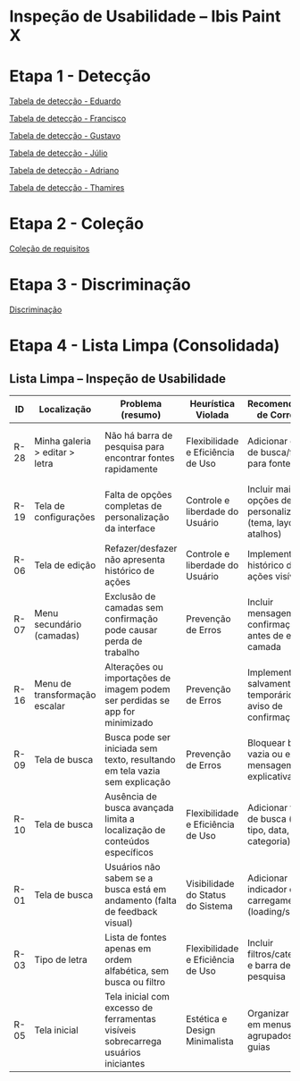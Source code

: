 # Inspeção de Usabilidade – Ibis Paint X


# Etapa 1 - Detecção
[Tabela de detecção - Eduardo](https://www.notion.so/27ae5c8c17aa81e0a52ace9f19c996c4?v=27ae5c8c17aa81fab37f000cf6418136&source=copy_link)

[Tabela de detecção - Francisco](https://www.notion.so/278e5c8c17aa81f59636f43d99b30d54?v=278e5c8c17aa8137a0ee000ccb3b2a92&source=copy_link)

[Tabela de detecção - Gustavo](https://www.notion.so/25db90d9fcb980fab35df19c5e51549a?v=25db90d9fcb980449d45000c6de61f7a&source=copy_link)

[Tabela de detecção - Júlio](https://www.notion.so/27b6b4a8653980d1a7b1de556aa90973?v=27b6b4a8653980169d88000c9babcff6&source=copy_link)

[Tabela de detecção - Adriano](https://www.notion.so/27de5c8c17aa81bc8d0bc7b5cce1d8e7?v=27de5c8c17aa818c9942000c80258ec8&source=copy_link)

[Tabela de detecção - Thamires](https://www.notion.so/27ce5c8c17aa803cbb0ac26785c41380?v=27ce5c8c17aa8095bbbf000cd009dc7d&source=copy_link)

# Etapa 2 - Coleção
[Coleção de requisitos](https://www.notion.so/27be5c8c17aa80ce8221c2fbbc98f32b?v=27be5c8c17aa800fa677000c93ead6f1&source=copy_link)

# Etapa 3 - Discriminação
[Discriminação](https://www.notion.so/27de5c8c17aa80c98f59ef967bbf3678?v=27de5c8c17aa8182ab2a000ca9d3fbf4&source=copy_link)

# Etapa 4 - Lista Limpa (Consolidada)

## Lista Limpa – Inspeção de Usabilidade

| ID   | Localização                     | Problema (resumo)                                                                 | Heurística Violada                      | Recomendações de Correção                                             | Benefício Esperado                                       |
|------|---------------------------------|-----------------------------------------------------------------------------------|------------------------------------------|------------------------------------------------------------------------|----------------------------------------------------------|
| R-28 | Minha galeria > editar > letra  | Não há barra de pesquisa para encontrar fontes rapidamente                        | Flexibilidade e Eficiência de Uso        | Adicionar campo de busca/filtro para fontes                           | Facilita a localização rápida e melhora a eficiência     |
| R-19 | Tela de configurações           | Falta de opções completas de personalização da interface                          | Controle e liberdade do Usuário          | Incluir mais opções de personalização (tema, layout, atalhos)          | Usuário tem mais autonomia e controle no uso             |
| R-06 | Tela de edição                  | Refazer/desfazer não apresenta histórico de ações                                 | Controle e liberdade do Usuário          | Implementar histórico de ações visível                                | Dá mais liberdade e reduz erros de edição                |
| R-07 | Menu secundário (camadas)       | Exclusão de camadas sem confirmação pode causar perda de trabalho                 | Prevenção de Erros                       | Incluir mensagem de confirmação antes de excluir camada                | Evita perdas acidentais de conteúdo                      |
| R-16 | Menu de transformação escalar   | Alterações ou importações de imagem podem ser perdidas se app for minimizado      | Prevenção de Erros                       | Implementar salvamento temporário ou aviso de confirmação              | Reduz frustração e perda de trabalho                     |
| R-09 | Tela de busca                   | Busca pode ser iniciada sem texto, resultando em tela vazia sem explicação        | Prevenção de Erros                       | Bloquear busca vazia ou exibir mensagem explicativa                    | Evita confusão e melhora a clareza do sistema            |
| R-10 | Tela de busca                   | Ausência de busca avançada limita a localização de conteúdos específicos          | Flexibilidade e Eficiência de Uso        | Adicionar filtros de busca (por tipo, data, categoria)                 | Usuário encontra mais rápido o que procura               |
| R-01 | Tela de busca                   | Usuários não sabem se a busca está em andamento (falta de feedback visual)        | Visibilidade do Status do Sistema         | Adicionar indicador de carregamento (loading/spinner)                  | Aumenta a transparência e reduz ansiedade do usuário     |
| R-03 | Tipo de letra                   | Lista de fontes apenas em ordem alfabética, sem busca ou filtro                   | Flexibilidade e Eficiência de Uso        | Incluir filtros/categorias e barra de pesquisa                         | Aumenta a eficiência e reduz esforço do usuário          |
| R-05 | Tela inicial                    | Tela inicial com excesso de ferramentas visíveis sobrecarrega usuários iniciantes | Estética e Design Minimalista            | Organizar ícones em menus agrupados ou guias                           | Reduz sobrecarga visual e melhora a experiência inicial  |

